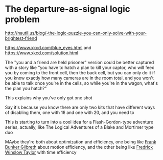 # The departure-as-signal logic problem

http://nautil.us/blog/-the-logic-puzzle-you-can-only-solve-with-your-brightest-friend

https://www.xkcd.com/blue_eyes.html and https://www.xkcd.com/solution.html

The "you and a friend are held prisoner" version could be better captured with a story like "you have to hatch a plan to kill your captor, who will feed you by coming to the front cell, then the back cell, but you can only do it if you know exactly how many cameras are in the room total, and you won't be able to talk once you're in the cells, so while you're in the wagon, what's the plan you hatch?"

This explains why you've only got one shot

Say it's because you know there are only two kits that have different ways of disabling them, one with 18 and one with 20, and you need to

This is starting to turn into a cool idea for a Flash-Gordon-type adventure series, actually, like The Logical Adventures of a Blake and Mortimer type duo

MAybe they're both about optimization and efficiency, one being like [Frank Bunker Gilbreth](https://en.wikipedia.org/wiki/Frank_Bunker_Gilbreth_Sr.) about motion efficiency, and the other being like [Fredrick Winslow Taylor](https://en.wikipedia.org/wiki/Frederick_Winslow_Taylor) with time efficiency
